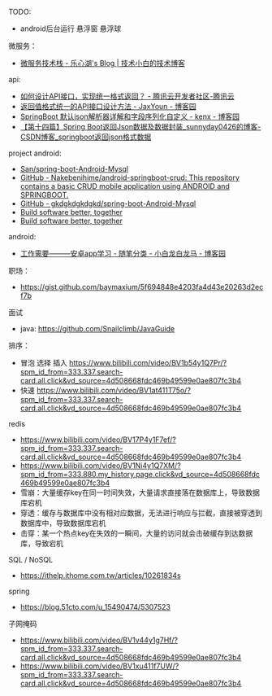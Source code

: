 TODO:
- android后台运行 悬浮窗 悬浮球

微服务：
- [微服务技术栈 - 乐心湖's Blog | 技术小白的技术博客](https://www.xn2001.com/archives/663.html)

api:
- [如何设计API接口，实现统一格式返回？ - 腾讯云开发者社区-腾讯云](https://cloud.tencent.com/developer/article/1443918)
- [返回值格式统一的API接口设计方法 - JaxYoun - 博客园](https://www.cnblogs.com/JaxYoun/p/14354829.html)
- [SpringBoot 默认json解析器详解和字段序列化自定义 - kenx - 博客园](https://www.cnblogs.com/kenx/p/15100589.html)
- [【第十四篇】Spring Boot返回Json数据及数据封装_sunnyday0426的博客-CSDN博客_springboot返回json格式数据](https://blog.csdn.net/weixin_42039228/article/details/123454160)

project android:
- [San/spring-boot-Android-Mysql](https://gitee.com/jskdhfjksdhfjk/spring-boot-Android-Mysql)
- [GitHub - Nakebenihime/android-springboot-crud: This repository contains a basic CRUD mobile application using ANDROID and SPRINGBOOT.](https://github.com/Nakebenihime/android-springboot-crud)
- [GitHub - gkdgkdgkdgkd/spring-boot-Android-Mysql](https://github.com/gkdgkdgkdgkd/spring-boot-Android-Mysql)
- [Build software better, together](https://github.com/topics/android-project)
- [Build software better, together](https://github.com/topics/android-app)

android:
- [工作需要———安卓app学习 - 随笔分类 - 小白龙白龙马 - 博客园](https://www.cnblogs.com/xiaobaibailongma/category/2180390.html)

职场：
- https://gist.github.com/baymaxium/5f694848e4203fa4d43e20263d2ecf7b

面试
- java: https://github.com/Snailclimb/JavaGuide

排序：
- 冒泡 选择 插入 https://www.bilibili.com/video/BV1b54y1Q7Pr/?spm_id_from=333.337.search-card.all.click&vd_source=4d508668fdc469b49599e0ae807fc3b4
- 快速 https://www.bilibili.com/video/BV1at411T75o/?spm_id_from=333.337.search-card.all.click&vd_source=4d508668fdc469b49599e0ae807fc3b4

redis
- https://www.bilibili.com/video/BV17P4y1F7ef/?spm_id_from=333.337.search-card.all.click&vd_source=4d508668fdc469b49599e0ae807fc3b4
- https://www.bilibili.com/video/BV1Ni4y1Q7XM/?spm_id_from=333.880.my_history.page.click&vd_source=4d508668fdc469b49599e0ae807fc3b4
- 雪崩：大量缓存key在同一时间失效，大量请求直接落在数据库上，导致数据库宕机
- 穿透：缓存与数据库中没有相对应数据，无法进行响应与拦截，直接被穿透到数据库中，导致数据库宕机
- 击穿：某一个热点key在失效的一瞬间，大量的访问就会击破缓存到达数据库，导致宕机

SQL / NoSQL
- https://ithelp.ithome.com.tw/articles/10261834s

spring
- https://blog.51cto.com/u_15490474/5307523

子网掩码
- https://www.bilibili.com/video/BV1v44y1g7Hf/?spm_id_from=333.337.search-card.all.click&vd_source=4d508668fdc469b49599e0ae807fc3b4
- https://www.bilibili.com/video/BV1xu411f7UW/?spm_id_from=333.337.search-card.all.click&vd_source=4d508668fdc469b49599e0ae807fc3b4